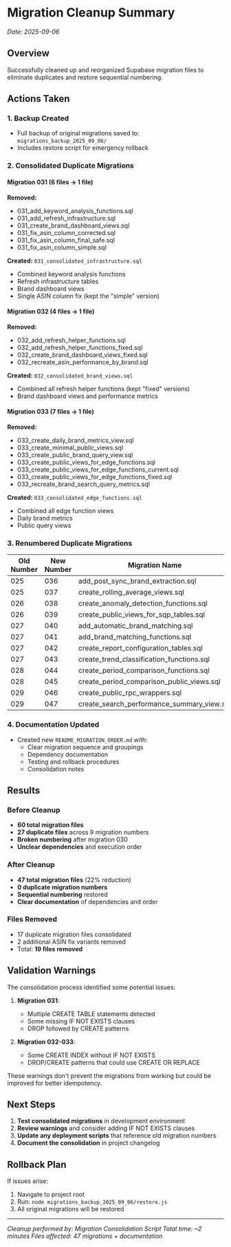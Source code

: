 # Migration Cleanup Summary
*Date: 2025-09-06*

## Overview
Successfully cleaned up and reorganized Supabase migration files to eliminate duplicates and restore sequential numbering.

## Actions Taken

### 1. Backup Created
- Full backup of original migrations saved to: `migrations_backup_2025_09_06/`
- Includes restore script for emergency rollback

### 2. Consolidated Duplicate Migrations

#### Migration 031 (6 files → 1 file)
**Removed:**
- 031_add_keyword_analysis_functions.sql
- 031_add_refresh_infrastructure.sql
- 031_create_brand_dashboard_views.sql
- 031_fix_asin_column_corrected.sql
- 031_fix_asin_column_final_safe.sql
- 031_fix_asin_column_simple.sql

**Created:** `031_consolidated_infrastructure.sql`
- Combined keyword analysis functions
- Refresh infrastructure tables
- Brand dashboard views
- Single ASIN column fix (kept the "simple" version)

#### Migration 032 (4 files → 1 file)
**Removed:**
- 032_add_refresh_helper_functions.sql
- 032_add_refresh_helper_functions_fixed.sql
- 032_create_brand_dashboard_views_fixed.sql
- 032_recreate_asin_performance_by_brand.sql

**Created:** `032_consolidated_brand_views.sql`
- Combined all refresh helper functions (kept "fixed" versions)
- Brand dashboard views and performance metrics

#### Migration 033 (7 files → 1 file)
**Removed:**
- 033_create_daily_brand_metrics_view.sql
- 033_create_minimal_public_views.sql
- 033_create_public_brand_query_view.sql
- 033_create_public_views_for_edge_functions.sql
- 033_create_public_views_for_edge_functions_current.sql
- 033_create_public_views_for_edge_functions_fixed.sql
- 033_recreate_brand_search_query_metrics.sql

**Created:** `033_consolidated_edge_functions.sql`
- Combined all edge function views
- Daily brand metrics
- Public query views

### 3. Renumbered Duplicate Migrations

| Old Number | New Number | Migration Name |
|------------|------------|----------------|
| 025 | 036 | add_post_sync_brand_extraction.sql |
| 025 | 037 | create_rolling_average_views.sql |
| 026 | 038 | create_anomaly_detection_functions.sql |
| 026 | 039 | create_public_views_for_sqp_tables.sql |
| 027 | 040 | add_automatic_brand_matching.sql |
| 027 | 041 | add_brand_matching_functions.sql |
| 027 | 042 | create_report_configuration_tables.sql |
| 027 | 043 | create_trend_classification_functions.sql |
| 028 | 044 | create_period_comparison_functions.sql |
| 028 | 045 | create_period_comparison_public_views.sql |
| 029 | 046 | create_public_rpc_wrappers.sql |
| 029 | 047 | create_search_performance_summary_view.sql |

### 4. Documentation Updated
- Created new `README_MIGRATION_ORDER.md` with:
  - Clear migration sequence and groupings
  - Dependency documentation
  - Testing and rollback procedures
  - Consolidation notes

## Results

### Before Cleanup
- **60 total migration files**
- **27 duplicate files** across 9 migration numbers
- **Broken numbering** after migration 030
- **Unclear dependencies** and execution order

### After Cleanup
- **47 total migration files** (22% reduction)
- **0 duplicate migration numbers**
- **Sequential numbering** restored
- **Clear documentation** of dependencies and order

### Files Removed
- 17 duplicate migration files consolidated
- 2 additional ASIN fix variants removed
- Total: **19 files removed**

## Validation Warnings

The consolidation process identified some potential issues:

1. **Migration 031**: 
   - Multiple CREATE TABLE statements detected
   - Some missing IF NOT EXISTS clauses
   - DROP followed by CREATE patterns

2. **Migration 032-033**:
   - Some CREATE INDEX without IF NOT EXISTS
   - DROP/CREATE patterns that could use CREATE OR REPLACE

These warnings don't prevent the migrations from working but could be improved for better idempotency.

## Next Steps

1. **Test consolidated migrations** in development environment
2. **Review warnings** and consider adding IF NOT EXISTS clauses
3. **Update any deployment scripts** that reference old migration numbers
4. **Document the consolidation** in project changelog

## Rollback Plan

If issues arise:
1. Navigate to project root
2. Run: `node migrations_backup_2025_09_06/restore.js`
3. All original migrations will be restored

---
*Cleanup performed by: Migration Consolidation Script*
*Total time: ~2 minutes*
*Files affected: 47 migrations + documentation*